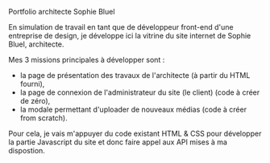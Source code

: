 Portfolio architecte Sophie Bluel

En simulation de travail en tant que de développeur front-end d'une entreprise de design, je développe ici la vitrine du site internet de Sophie Bluel, architecte.

Mes 3 missions principales à développer sont :

- la page de présentation des travaux de l'architecte (à partir du HTML fourni),
- la page de connexion de l'administrateur du site (le client) (code à créer de zéro),
- la modale permettant d'uploader de nouveaux médias (code à créer from scratch).

Pour cela, je vais m'appuyer du code existant HTML & CSS pour développer la partie Javascript du site et donc faire appel aux API mises à ma dispostion.
